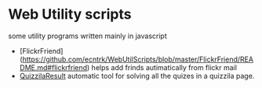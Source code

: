 Web Utility scripts
====================

some utility programs written mainly in javascript

- [FlickrFriend] (https://github.com/ecntrk/WebUtilScripts/blob/master/FlickrFriend/README.md#flickrfriend) helps add frinds autimatically from flickr mail
- [QuizzilaResult](https://github.com/ecntrk/WebUtilScripts/blob/master/QuizzilaResult/README.md) automatic tool for solving all the quizes in a quizzila page.